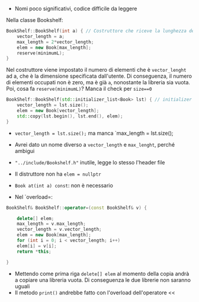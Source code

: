- Nomi poco significativi, codice difficile da leggere

Nella classe Bookshelf:
```c++
BookShelf::BookShelf(int a) { // Costruttore che riceve la lunghezza dell'utente
	vector_length = a;
	max_length = 2*vector_length;
	elem = new Book[max_length];
	reserve(minimumL);
}
```
Nel costruttore viene impostato il numero di elementi che è `vector_lenght` ad a, che è la dimensione specificata dall'utente. Di conseguenza, il numero di elementi occupati non è zero, ma è già `a`, nonostante la libreria sia vuota.
Poi, cosa fa `reserve(minimumL)`?
Manca il check per `size==0` 

```c++
BookShelf::BookShelf(std::initializer_list<Book> lst) { // initializer list
	vector_length = lst.size();
	elem = new Book[vector_length];
	std::copy(lst.begin(), lst.end(), elem);
}
```
- `vector_length = lst.size();` ma manca `max_length = lst.size();


- Avrei dato un nome diverso a `vector_length` e `max_lenght`, perché ambigui
- `"../include/Bookshelf.h"` inutile, legge lo stesso l'header file
- Il distruttore non ha `elem = nullptr`
- `Book at(int a) const`: non è necessario

- Nel `overload=:
```c++
BookShelf& BookShelf::operator=(const BookShelf& v) {

	delete[] elem;
	max_length = v.max_length;
	vector_length = v.vector_length;
	elem = new Book[max_length];
	for (int i = 0; i < vector_length; i++)
	elem[i] = v[i];
	return *this;

}
```
- Mettendo come prima riga `delete[] elem` al momento della copia andrà a copiare una libreria vuota. Di conseguenza le due librerie non saranno uguali
- Il metodo `print()` andrebbe fatto con l'overload dell'operatore <<

